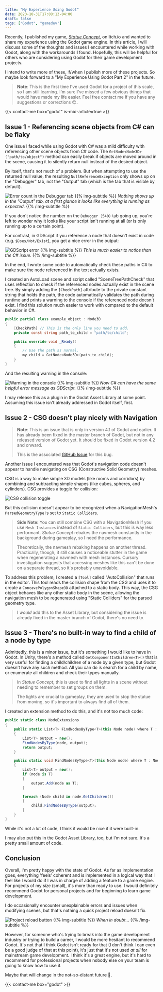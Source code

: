 ```yaml
---
title: "My Experience Using Godot"
date: 2023-10-31T17:00:13-04:00
draft: false
tags: ["Godot", "gamedev"]
---
```


Recently, I published my game, [*Statue Concept*](/project/2023-statue/), on Itch.io and wanted to share my experience using the Godot game engine. In this article, I will discuss some of the thoughts and issues I encountered while working with Godot, along with the workarounds I found. Hopefully, this will be helpful for others who are considering using Godot for their game development projects.

I intend to write more of these, if/when I publish more of these projects. So maybe look forward to a "My Experience Using Godot Part 2" in the future.

> **Note**: This is the first time I've used Godot for a project of this scale, so I am still learning. I'm sure I've missed a few obvious things that would have made my life easier. Feel free contact me if you have any suggestions or corrections 😊.

{{< contact-me box="godot" is-mid-article=true >}}

## Issue 1 - Referencing scene objects from C# can be flaky
One issue I faced while using Godot with C# was a mild difficulty with referencing other scene objects from C# code. The `GetNode<Node3D>("path/to/object")` method can easily break if objects are moved around in the scene, causing it to silently return null instead of the desired object.

By itself, that's not much of a problem. But when attempting to use the returned null value, the resulting `NullReferenceException` only shows up on the "Debugger" tab, not the "Output" tab (which is the tab that is visible by default).

![Error count in the Debugger tab](./errorCount.png)
{{% img-subtitle %}}
*Nothing shows up in the "Output" tab, at a first glance it looks like everything is running as expected.*
{{% /img-subtitle %}}

If you don't notice the number on the `Debugger (540)` tab going up, you're left to wonder why it looks like your script isn't running at all (or is only running up to a certain point).

For contrast, in GDScript if you reference a node that doesn't exist in code (e.g. `$Does/Not/Exist`), you get a nice error in the output:

![GDScript error](./gdscript_error.png)
{{% img-subtitle %}}
*This is much easier to notice than the C# issue.*
{{% /img-subtitle %}}

In the end, I wrote some code to automatically check these paths in C# to make sure the node referenced in the text actually exists.

I created an AutoLoad scene and script called "SceneTreePathCheck" that uses reflection to check if the referenced nodes actually exist in the scene tree. By simply adding the `[CheckPath]` attribute to the private constant string that holds the path, the code automatically validates the path during runtime and prints a warning to the console if the referenced node doesn't exist. I find this solution much easier to work with compared to the default behavior in C#.

```csharp
public partial class example_object : Node3D
{
    [CheckPath] // This is the only line you need to add.
    private const string path_to_child = "path/to/child";

    public override void _Ready()
    {
        // Use the path as normal.
        my_child = GetNode<Node3D>(path_to_child);
    }
}
```

And the resulting warning in the console:

![Warning in the console](./pathcheck.png)
{{% img-subtitle %}}
*Now C# can have the same helpful error message as GDScript.*
{{% /img-subtitle %}}

I may release this as a plugin in the Godot Asset Library at some point. Assuming this issue isn't already addressed in Godot itself, first.

## Issue 2 - CSG doesn't play nicely with Navigation

> **Note**: This is an issue that is only in version 4.1 of Godot and earlier. It has already been fixed in the master branch of Godot, but not in any released version of Godot yet. It should be fixed in Godot version 4.2 and onward.
>
> This is the associated [GitHub Issue](https://github.com/godotengine/godot/issues/81027) for this bug.

Another issue I encountered was that Godot's navigation code doesn't appear to handle navigating on CSG (Constructive Solid Geometry) meshes.

CSG is a way to make simple 3D models (like rooms and corridors) by combining and subtracting simple shapes (like cubes, spheres, and cylinders). CSG provides a toggle for collision:

![CSG collision toggle](./csg_collision.png)

But this collision doesn't appear to be recognized when a NavigationMesh's `ParsedGeometryType` is set to `Static Colliders`.

> **Side Note**: You can still combine CSG with a NavigationMesh if you use `Mesh Instances` instead of `Static Colliders`, but this is way less performant. *Statue Concept* rebakes the navmesh constantly in the background during gameplay, so I need the performance.
>
> Theoretically, the navmesh rebaking happens on another thread. Practically, though, it still causes a noticeable stutter in the game when regenerating a navmesh with mesh instances. Cursory investigation suggests that accessing meshes like this can't be done on a separate thread, so it's probably unavoidable.

To address this problem, I created a `[Tool]` called "AutoCollision" that runs in the editor. This tool reads the collision shape from the CSG and uses it to create a `ConcavePolygonShape3D` attached to a static body. This way, the CSG object behaves like any other static body in the scene, allowing the navigation mesh to be regenerated using "Static Colliders" for the parsed geometry type.

> I *would* add this to the Asset Library, but considering the issue is already fixed in the master branch of Godot, there's no need to.

## Issue 3 - There's no built-in way to find a child of a node by type
Admittedly, this is a minor issue, but it's something I would like to have in Godot. In Unity, there's a method called `GetComponentInChildren<T>()` that is very useful for finding a child/children of a node by a given type, but Godot doesn't have any such method. All you can do is search for a child by name, or enumerate all children and check their types manually.

> In *Statue Concept*, this is used to find all lights in a scene without needing to remember to set groups on them.
>
> The lights are crucial to gameplay, they are used to stop the statue from moving, so it's important to always find all of them.

I created an extension method to do this, and it's not too much code:

```csharp
public static class NodeExtensions
{
    public static List<T> FindNodesByType<T>(this Node node) where T : Node
    {
        List<T> output = new();
        FindNodesByType(node, output);
        return output;
    }

    public static void FindNodesByType<T>(this Node node) where T : Node
    {
        List<T> output = new();
        if (node is T)
        {
            output.Add(node as T);
        }

        foreach (Node child in node.GetChildren())
        {
            child.FindNodesByType(output);
        }
    }
}
```

While it's not a lot of code, I think it would be nice if it were built-in.

I may also put this in the Godot Asset Library, too, but I'm not sure. It's a pretty small amount of code.

## Conclusion

Overall, I'm pretty happy with the state of Godot. As far as implementation goes, everything 'feels' coherent and is implemented in a logical way that I feel like I would do if I was in charge of adding a feature to a game engine. For projects of my size (small), it's more than ready to use. I would definitely recommend Godot for personal projects and for beginning to learn game development.

I do occasionally encounter unexplainable errors and issues when modifying scenes, but that's nothing a quick project reload doesn't fix.

![Project reload button](./project_reload.png#center)
{{% img-subtitle %}}
*When in doubt...*
{{% /img-subtitle %}}

However, for someone who's trying to break into the game development industry or trying to build a career, I would be more hesitant to recommend Godot. It's not that I think Godot isn't ready for that (I don't think I can even be a good judge of that at this point), it's just that it's not used *at all* for mainstream game development. I think it's a great engine, but it's hard to recommend for professional projects when nobody else on your team is going to know how to use it.

Maybe that will change in the not-so-distant future 🤔.

{{< contact-me box="godot" >}}